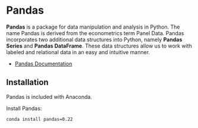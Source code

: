 # Pandas

**Pandas** is a package for data manipulation and analysis in Python. The name Pandas is derived from the econometrics term Panel Data. Pandas incorporates two additional data structures into Python, namely **Pandas Series** and **Pandas DataFrame**. These data structures allow us to work with labeled and relational data in an easy and intuitive manner.

 - [Pandas Documentation](https://pandas.pydata.org/pandas-docs/stable/)

## Installation

Pandas is included with Anaconda.

Install Pandas:
```sh
conda install pandas=0.22
```
